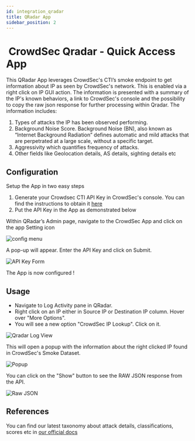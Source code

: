 ```yaml
---
id: integration_qradar
title: QRadar App
sidebar_position: 2
---
```



#  CrowdSec Qradar - Quick Access App

This QRadar App leverages CrowdSec's CTI’s smoke endpoint to get information about IP as seen by CrowdSec's network. This is enabled via a right click on IP GUI action. The information is presented with a summary of the IP's known behaviors, a link to CrowdSec's console and the possibility to copy the raw json response for further processing within Qradar. The information includes:

1. Types of attacks the IP has been observed performing.
2. Background Noise Score. Background Noise (BN), also known as “Internet Background Radiation” defines automatic and mild attacks that are perpetrated at a large scale, without a specific target.
3. Aggressivity which quantifies frequency of attacks.
4. Other fields like Geolocation details, AS details, sighting details etc


## Configuration

Setup the App in two easy steps
1. Generate your Crowdsec CTI API Key in CrowdSec's console. You can find the instructions to obtain it [here](/cti_api/api_getting_started.mdx)
2. Put the API Key in the App as demonstrated below

Within QRadar’s Admin page, navigate to the CrowdSec App and click on the app Setting icon

![config menu](/img/qradar/config_menu.png)

A pop-up will appear. Enter the API Key and click on Submit.

![API Key Form](/img/qradar/api_key_form.png)

The App is now configured !


## Usage

- Navigate to Log Activity pane in QRadar. 
- Right click on an IP either in Source IP or Destination IP column. Hover over "More Options". 
- You will see a new option "CrowdSec IP Lookup". Click on it.

![Qradar Log View](/img/qradar/log_view.png)

This will open a popup with the information about the right clicked IP found in CrowdSec's Smoke Dataset.

![Popup](/img/qradar/popup.png)

You can click on the "Show" button to see the RAW JSON response from the API.

![Raw JSON](/img/qradar/raw_json.png)


## References

You can find our latest taxonomy about attack details, classifications, scores etc in [our official docs](https://docs.crowdsec.net/docs/next/cti_api/taxonomy)
